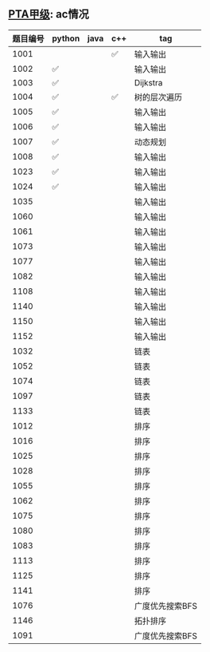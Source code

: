 ## [PTA甲级](https://pintia.cn/problem-sets/994805342720868352): ac情况
|题目编号|python|java|c++|tag|
|----|----|----|----|----|
|1001|||:white_check_mark:|输入输出|
|1002|:white_check_mark:|||输入输出|
|1003|:white_check_mark:|||Dijkstra|
|1004|:white_check_mark:||:white_check_mark:|树的层次遍历|
|1005|:white_check_mark:|||输入输出|
|1006|:white_check_mark:|||输入输出|
|1007|:white_check_mark:|||动态规划|
|1008|:white_check_mark:|||输入输出|
|1023|:white_check_mark:|||输入输出|
|1024|:white_check_mark:|||输入输出|
|1035||||输入输出|
|1060||||输入输出|
|1061||||输入输出|
|1073||||输入输出|
|1077||||输入输出|
|1082||||输入输出|
|1108||||输入输出|
|1140||||输入输出|
|1150||||输入输出|
|1152||||输入输出|
|1032||||链表|
|1052||||链表|
|1074||||链表|
|1097||||链表|
|1133||||链表|
|1012||||排序|
|1016||||排序|
|1025||||排序|
|1028||||排序|
|1055||||排序|
|1062||||排序|
|1075||||排序|
|1080||||排序|
|1083||||排序|
|1113||||排序|
|1125||||排序|
|1141||||排序|
|1076||||广度优先搜索BFS|
|1146||||拓扑排序|
|1091||||广度优先搜索BFS|